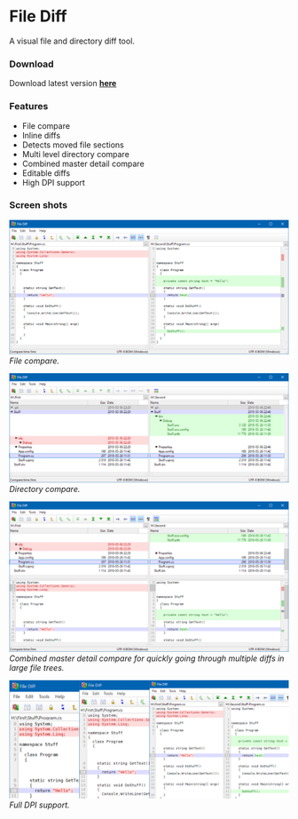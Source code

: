 File Diff
=========

A visual file and directory diff tool.

### Download
Download latest version **[here](https://jonashertzman.github.io/FileDiff/download/FileDiff.zip)**

### Features
- File compare
- Inline diffs
- Detects moved file sections
- Multi level directory compare
- Combined master detail compare
- Editable diffs
- High DPI support

### Screen shots

![screen](docs/images/Screen1.png)
*File compare.*

![screen](docs/images/Screen2.png)
*Directory compare.*

![screen](docs/images/Screen3.png)
*Combined master detail compare for quickly going through multiple diffs in large file trees.* 

![screen](docs/images/Screen4.png)
*Full DPI support.*
